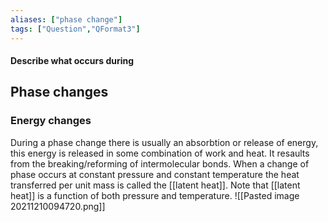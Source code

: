 ```yaml
---
aliases: ["phase change"]
tags: ["Question","QFormat3"]
---
```


#### Describe what occurs during
## Phase changes
### Energy changes
During a phase change there is usually an absorbtion or release of energy, this energy is released in some combination of work and heat. It resaults from the breaking/reforming of intermolecular bonds.
When a change of phase occurs at constant pressure and constant temperature the heat transferred per unit mass is called the [[latent heat]]. Note that [[latent heat]] is a function of both pressure and temperature.
![[Pasted image 20211210094720.png]]